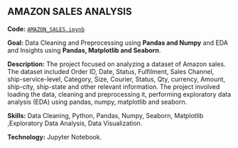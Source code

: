 ## **AMAZON SALES ANALYSIS**

**Code:** [`AMAZON_SALES.ipynb`](https://github.com/Amith-shivaramu/PROJECTS_PORTFOLIO/blob/main/Python_Projects/Python_Amazon_Sales%20(1).ipynb)

**Goal:** Data Cleaning and Preprocessing using **Pandas and Numpy** and EDA and Insights using **Pandas, Matplotlib and Seaborn**.

**Description:** The project focused on analyzing a dataset of Amazon sales. The dataset included Order ID,	Date,	Status,	Fulfilment,	Sales Channel,	
                 ship-service-level,	Category,	Size,	Courier, Status,	Qty,	currency,	Amount,	ship-city,	ship-state and other relevant information. 
                 The project involved loading the data, cleaning and preprocessing it, performing exploratory data analysis (EDA) using pandas, numpy, matplotlib and seaborn.

**Skills:** Data Cleaning, Python, Pandas, Numpy, Seaborn, Matplotlib ,Exploratory Data Analysis, Data Visualization.

**Technology:** Jupyter Notebook.
